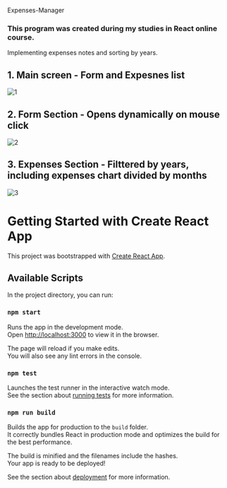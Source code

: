 Expenses-Manager

### This program was created during my studies in React online course.
Implementing expenses notes and sorting by years.

## 1. Main screen - Form and Expesnes list

![1](https://user-images.githubusercontent.com/72853162/138032818-7b943ec4-b209-4765-aba5-e16b6536e0cf.JPG)

## 2. Form Section - Opens dynamically on mouse click

![2](https://user-images.githubusercontent.com/72853162/138032825-77404f24-47d8-46f9-a074-9c550533c661.JPG)

## 3. Expenses Section - Filttered by years, including expenses chart divided by months

![3](https://user-images.githubusercontent.com/72853162/138032826-5535ebf1-8b98-4ef1-bb3a-016aba0e01ce.JPG)


# Getting Started with Create React App

This project was bootstrapped with [Create React App](https://github.com/facebook/create-react-app).

## Available Scripts

In the project directory, you can run:

### `npm start`

Runs the app in the development mode.\
Open [http://localhost:3000](http://localhost:3000) to view it in the browser.

The page will reload if you make edits.\
You will also see any lint errors in the console.

### `npm test`

Launches the test runner in the interactive watch mode.\
See the section about [running tests](https://facebook.github.io/create-react-app/docs/running-tests) for more information.

### `npm run build`

Builds the app for production to the `build` folder.\
It correctly bundles React in production mode and optimizes the build for the best performance.

The build is minified and the filenames include the hashes.\
Your app is ready to be deployed!

See the section about [deployment](https://facebook.github.io/create-react-app/docs/deployment) for more information.
